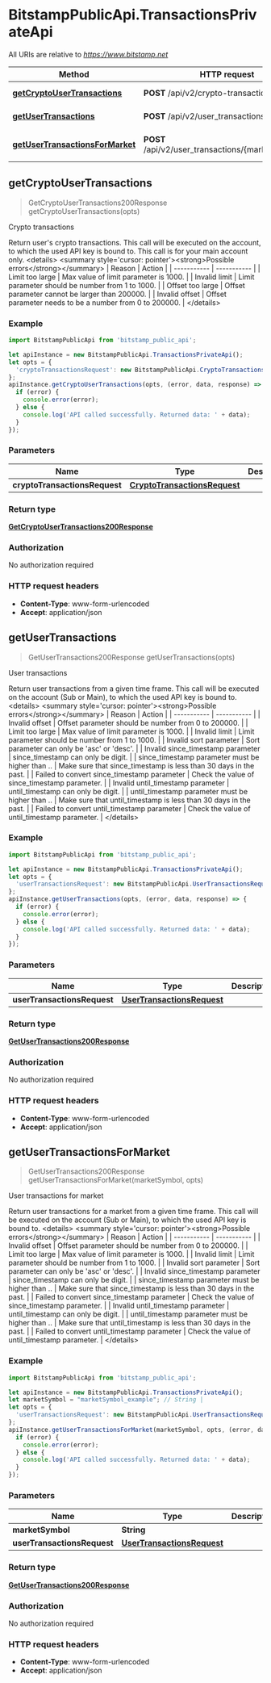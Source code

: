 # BitstampPublicApi.TransactionsPrivateApi

All URIs are relative to *https://www.bitstamp.net*

Method | HTTP request | Description
------------- | ------------- | -------------
[**getCryptoUserTransactions**](TransactionsPrivateApi.md#getCryptoUserTransactions) | **POST** /api/v2/crypto-transactions/ | Crypto transactions
[**getUserTransactions**](TransactionsPrivateApi.md#getUserTransactions) | **POST** /api/v2/user_transactions/ | User transactions
[**getUserTransactionsForMarket**](TransactionsPrivateApi.md#getUserTransactionsForMarket) | **POST** /api/v2/user_transactions/{market_symbol}/ | User transactions for market



## getCryptoUserTransactions

> GetCryptoUserTransactions200Response getCryptoUserTransactions(opts)

Crypto transactions

Return user&#39;s crypto transactions. This call will be executed on the account, to which the used API key is bound to. This call is for your main account only.  &lt;details&gt; &lt;summary style&#x3D;&#39;cursor: pointer&#39;&gt;&lt;strong&gt;Possible errors&lt;/strong&gt;&lt;/summary&gt;  | Reason | Action | | ----------- | ----------- | | Limit too large | Max value of limit parameter is 1000. | | Invalid limit | Limit parameter should be number from 1 to 1000. | | Offset too large | Offset parameter cannot be larger than 200000. | | Invalid offset | Offset parameter needs to be a number from 0 to 200000. | &lt;/details&gt; 

### Example

```javascript
import BitstampPublicApi from 'bitstamp_public_api';

let apiInstance = new BitstampPublicApi.TransactionsPrivateApi();
let opts = {
  'cryptoTransactionsRequest': new BitstampPublicApi.CryptoTransactionsRequest() // CryptoTransactionsRequest | 
};
apiInstance.getCryptoUserTransactions(opts, (error, data, response) => {
  if (error) {
    console.error(error);
  } else {
    console.log('API called successfully. Returned data: ' + data);
  }
});
```

### Parameters


Name | Type | Description  | Notes
------------- | ------------- | ------------- | -------------
 **cryptoTransactionsRequest** | [**CryptoTransactionsRequest**](CryptoTransactionsRequest.md)|  | [optional] 

### Return type

[**GetCryptoUserTransactions200Response**](GetCryptoUserTransactions200Response.md)

### Authorization

No authorization required

### HTTP request headers

- **Content-Type**: www-form-urlencoded
- **Accept**: application/json


## getUserTransactions

> GetUserTransactions200Response getUserTransactions(opts)

User transactions

Return user transactions from a given time frame. This call will be executed on the account (Sub or Main), to which the used API key is bound to.  &lt;details&gt; &lt;summary style&#x3D;&#39;cursor: pointer&#39;&gt;&lt;strong&gt;Possible errors&lt;/strong&gt;&lt;/summary&gt;  | Reason | Action | | ----------- | ----------- | | Invalid offset | Offset parameter should be number from 0 to 200000. | | Limit too large | Max value of limit parameter is 1000. | | Invalid limit | Limit parameter should be number from 1 to 1000. | | Invalid sort parameter | Sort parameter can only be &#39;asc&#39; or &#39;desc&#39;. | | Invalid since_timestamp parameter | since_timestamp can only be digit. | | since_timestamp parameter must be higher than .. | Make sure that since_timestamp is less than 30 days in the past. | | Failed to convert since_timestamp parameter | Check the value of since_timestamp parameter. | | Invalid until_timestamp parameter | until_timestamp can only be digit. | | until_timestamp parameter must be higher than .. | Make sure that until_timestamp is less than 30 days in the past. | | Failed to convert until_timestamp parameter | Check the value of until_timestamp parameter. | &lt;/details&gt; 

### Example

```javascript
import BitstampPublicApi from 'bitstamp_public_api';

let apiInstance = new BitstampPublicApi.TransactionsPrivateApi();
let opts = {
  'userTransactionsRequest': new BitstampPublicApi.UserTransactionsRequest() // UserTransactionsRequest | 
};
apiInstance.getUserTransactions(opts, (error, data, response) => {
  if (error) {
    console.error(error);
  } else {
    console.log('API called successfully. Returned data: ' + data);
  }
});
```

### Parameters


Name | Type | Description  | Notes
------------- | ------------- | ------------- | -------------
 **userTransactionsRequest** | [**UserTransactionsRequest**](UserTransactionsRequest.md)|  | [optional] 

### Return type

[**GetUserTransactions200Response**](GetUserTransactions200Response.md)

### Authorization

No authorization required

### HTTP request headers

- **Content-Type**: www-form-urlencoded
- **Accept**: application/json


## getUserTransactionsForMarket

> GetUserTransactions200Response getUserTransactionsForMarket(marketSymbol, opts)

User transactions for market

Return user transactions for a market from a given time frame. This call will be executed on the account (Sub or Main), to which the used API key is bound to.  &lt;details&gt; &lt;summary style&#x3D;&#39;cursor: pointer&#39;&gt;&lt;strong&gt;Possible errors&lt;/strong&gt;&lt;/summary&gt;  | Reason | Action | | ----------- | ----------- | | Invalid offset | Offset parameter should be number from 0 to 200000. | | Limit too large | Max value of limit parameter is 1000. | | Invalid limit | Limit parameter should be number from 1 to 1000. | | Invalid sort parameter | Sort parameter can only be &#39;asc&#39; or &#39;desc&#39;. | | Invalid since_timestamp parameter | since_timestamp can only be digit. | | since_timestamp parameter must be higher than .. | Make sure that since_timestamp is less than 30 days in the past. | | Failed to convert since_timestamp parameter | Check the value of since_timestamp parameter. | | Invalid until_timestamp parameter | until_timestamp can only be digit. | | until_timestamp parameter must be higher than .. | Make sure that until_timestamp is less than 30 days in the past. | | Failed to convert until_timestamp parameter | Check the value of until_timestamp parameter. | &lt;/details&gt; 

### Example

```javascript
import BitstampPublicApi from 'bitstamp_public_api';

let apiInstance = new BitstampPublicApi.TransactionsPrivateApi();
let marketSymbol = "marketSymbol_example"; // String | 
let opts = {
  'userTransactionsRequest': new BitstampPublicApi.UserTransactionsRequest() // UserTransactionsRequest | 
};
apiInstance.getUserTransactionsForMarket(marketSymbol, opts, (error, data, response) => {
  if (error) {
    console.error(error);
  } else {
    console.log('API called successfully. Returned data: ' + data);
  }
});
```

### Parameters


Name | Type | Description  | Notes
------------- | ------------- | ------------- | -------------
 **marketSymbol** | **String**|  | 
 **userTransactionsRequest** | [**UserTransactionsRequest**](UserTransactionsRequest.md)|  | [optional] 

### Return type

[**GetUserTransactions200Response**](GetUserTransactions200Response.md)

### Authorization

No authorization required

### HTTP request headers

- **Content-Type**: www-form-urlencoded
- **Accept**: application/json

